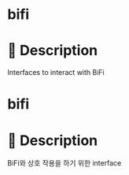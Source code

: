 # bifi
# 📝 Description
Interfaces to interact with BiFi


# bifi
# 📝 Description
BiFi와 상호 작용을 하기 위한 interface
